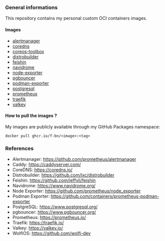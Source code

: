 ### General informations

This repository contains my personal custom OCI containers images.

#### Images

- [alertmanager](./alertmanager/)
- [coredns](./coredns/)
- [coreos-toolbox](./coreos-toolbox/)
- [distrobuilder](./distrobuilder/)
- [feishin](./feishin/)
- [navidrome](./navidrome/)
- [node-exporter](./node-exporter/)
- [pgbouncer](./pgbouncer/)
- [podman-exporter](./podman-exporter/)
- [postgresql](./postgresql/)
- [prometheus](./prometheus/)
- [traefik](./traefik/)
- [valkey](./valkey/)

#### How to pull the images ?

My images are publicly available through my GitHub Packages namespace:

```shell
docker pull ghcr.io/f-bn/<image>:<tag>
```

### References

- Alertmanager: https://github.com/prometheus/alertmanager
- Caddy: https://caddyserver.com/
- CoreDNS: https://coredns.io/
- Distrobuilder: https://github.com/lxc/distrobuilder
- Feishin: https://github.com/jeffvli/feishin
- Navidrome: https://www.navidrome.org/
- Node Exporter: https://github.com/prometheus/node_exporter
- Podman Exporter: https://github.com/containers/prometheus-podman-exporter
- PostgreSQL: https://www.postgresql.org/
- pgbouncer: https://www.pgbouncer.org/
- Prometheus: https://prometheus.io/
- Traefik: https://traefik.io/
- Valkey: https://valkey.io/
- WolfiOS: https://github.com/wolfi-dev
